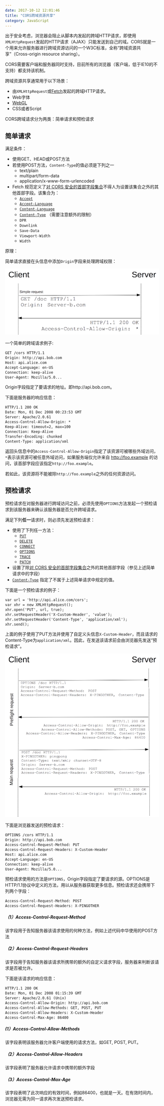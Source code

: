 ```yaml
---
date: 2017-10-12 12:01:46
title: "CORS跨域资源共享"
category: JavaScript
---
```


出于安全考虑，浏览器会阻止从脚本内发起的跨域HTTP请求，即使用`XMLHttpRequest`发起的HTTP请求（AJAX）只能发送到自己的域。CORS就是一个用来允许服务器进行跨域资源访问的一个W3C标准，全称“跨域资源共享”（Cross-origin resource sharing）。



CORS需要客户端和服务器同时支持，目前所有的浏览器（客户端，低于IE10的不支持）都支持该机制。

跨域资源共享通常用于以下场景：

- 由`XMLHttpRequest`或[Fetch](https://developer.mozilla.org/en-US/docs/Web/API/Fetch_API)发起的跨域HTTP请求。
- Web字体
- [WebGL](https://developer.mozilla.org/zh-CN/docs/Web/API/WebGL_API/Tutorial/Using_textures_in_WebGL)
- CSS或者Script



CORS跨域请求分为两类：简单请求和预检请求

## 简单请求

满足条件：

- 使用GET、HEAD或POST方法
- 若使用POST方法，`Content-Type`的值必须是下列之一
  - text/plain
  - multipart/form-data
  - application/x-www-form-urlencoded
- Fetch 规范定义了[对 CORS 安全的首部字段集合](https://fetch.spec.whatwg.org/#cors-safelisted-request-header)不得人为设置该集合之外的其他首部字段。该集合为：
  - [`Accept`](https://developer.mozilla.org/zh-CN/docs/Web/HTTP/Headers/Accept)
  - [`Accept-Language`](https://developer.mozilla.org/zh-CN/docs/Web/HTTP/Headers/Accept-Language)
  - [`Content-Language`](https://developer.mozilla.org/zh-CN/docs/Web/HTTP/Headers/Content-Language)
  - [`Content-Type`](https://developer.mozilla.org/zh-CN/docs/Web/HTTP/Headers/Content-Type) （需要注意额外的限制）
  - `DPR`
  - `Downlink`
  - `Save-Data`
  - `Viewport-Width`
  - `Width`

原理：

简单请求直接在头信息中添加`Origin`字段来处理跨域权限：

![](/pics/2017/10/simple_req.png)

一个简单的跨域请求例子:

```
GET /cors HTTP/1.1
Origin: http://api.bob.com
Host: api.alice.com
Accept-Language: en-US
Connection: keep-alive
User-Agent: Mozilla/5.0...
```

Origin字段指定了要请求的地址。即http://api.bob.com。

下面是服务器的响应信息：

```
HTTP/1.1 200 OK
Date: Mon, 01 Dec 2008 00:23:53 GMT
Server: Apache/2.0.61 
Access-Control-Allow-Origin: *
Keep-Alive: timeout=2, max=100
Connection: Keep-Alive
Transfer-Encoding: chunked
Content-Type: application/xml
```

返回头信息中的`Access-Control-Allow-Origin`指定了该资源可被哪些外域访问，`*`表示该资源可被任意外域访问，如果服务端仅允许来自 http://foo.example 的访问，该首部字段应该指定`http://foo.example`。



若如此，该资源将不能被除`http://foo.example`之外的任何资源访问。



## 预检请求

预检请求在对服务器进行跨域访问之前，必须先使用`OPTIONS`方法发起一个预检请求到该服务器来确认该服务器是否允许跨域请求。



满足下列**任一**请求时，则必须先发送预检请求：



- 使用了下列任一方法：
  - [`PUT`](https://developer.mozilla.org/zh-CN/docs/Web/HTTP/Methods/PUT)
  - [`DELETE`](https://developer.mozilla.org/zh-CN/docs/Web/HTTP/Methods/DELETE)
  - [`CONNECT`](https://developer.mozilla.org/zh-CN/docs/Web/HTTP/Methods/CONNECT)
  - [`OPTIONS`](https://developer.mozilla.org/zh-CN/docs/Web/HTTP/Methods/OPTIONS)
  - [`TRACE`](https://developer.mozilla.org/zh-CN/docs/Web/HTTP/Methods/TRACE)
  - [`PATCH`](https://developer.mozilla.org/zh-CN/docs/Web/HTTP/Methods/PATCH)
- 设置了除[对 CORS 安全的首部字段集合](https://fetch.spec.whatwg.org/#cors-safelisted-request-header)之外的其他首部字段（参见上述简单请求中的字段）
-  [`Content-Type`](https://developer.mozilla.org/zh-CN/docs/Web/HTTP/Headers/Content-Type) 指定了不属于上述简单请求中规定的值。

下面是一个预检请求的例子：

```
var url = 'http://api.alice.com/cors';
var xhr = new XMLHttpRequest();
xhr.open('PUT', url, true);
xhr.setRequestHeader('X-Custom-Header', 'value');
xhr.setRequestHeader('Content-Type', 'application/xml');
xhr.send();
```

上面的例子使用了PUT方法并使用了自定义头信息`X-Custom-Header`，而且请求的Content-Type为`application/xml`。因此，在发送该请求前会由浏览器先发送“预检请求”。

![](/pics/2017/10/prelight.png)



下面是浏览器发送的预检请求：

```
OPTIONS /cors HTTP/1.1
Origin: http://api.bob.com
Access-Control-Request-Method: PUT
Access-Control-Request-Headers: X-Custom-Header
Host: api.alice.com
Accept-Language: en-US
Connection: keep-alive
User-Agent: Mozilla/5.0...
```

预检请求使用的方法是`OPTIONS`，Origin字段指定了要请求的源。OPTIONS是HTTP/1.1协议中定义的方法，用以从服务器获取更多信息。预检请求还会携带下列两个字段：

```
Access-Control-Request-Method: POST
Access-Control-Request-Headers: X-PINGOTHER
```

##### （1）Access-Control-Request-Method

该字段用于告知服务器该请求使用的何种方法，例如上述代码中华使用的POST方法

##### （2）Access-Control-Request-Headers

该字段用于告知服务器该请求所携带的额外的自定义请求字段，服务器来判断该请求是否被允许。



下面是该请求的响应信息：

```
HTTP/1.1 200 OK
Date: Mon, 01 Dec 2008 01:15:39 GMT
Server: Apache/2.0.61 (Unix)
Access-Control-Allow-Origin: http://api.bob.com
Access-Control-Allow-Methods: GET, POST, PUT
Access-Control-Allow-Headers: X-Custom-Header
Access-Control-Max-Age: 86400

```

#####  (1）Access-Control-Allow-Methods

该字段表明该服务器允许客户端使用的请求方法，如GET, POST, PUT。

##### （2）Access-Control-Allow-Headers

该字段表明了服务器允许请求中携带的额外字段

##### （3）Access-Control-Max-Age

该字段表明了此次响应的有效时间，例如86400，也就是一天。在有效时间内，浏览器无需为同一请求再次发送预检请求。
